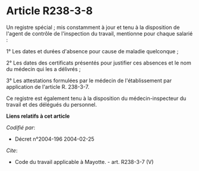 # Article R238-3-8

Un registre spécial ; mis constamment à jour et tenu à la disposition de l'agent de contrôle de l'inspection du travail,
mentionne pour chaque salarié : 

1° Les dates et durées d'absence pour cause de maladie quelconque ; 

2° Les dates des certificats présentés pour justifier ces absences et le nom du médecin qui les a délivrés ; 

3° Les attestations formulées par le médecin de l'établissement par application de l'article R. 238-3-7. 

Ce registre est également tenu à la disposition du médecin-inspecteur du travail et des délégués du personnel.

**Liens relatifs à cet article**

_Codifié par_:

  - Décret n°2004-196 2004-02-25

_Cite_:

  - Code du travail applicable à Mayotte. - art. R238-3-7 (V)
